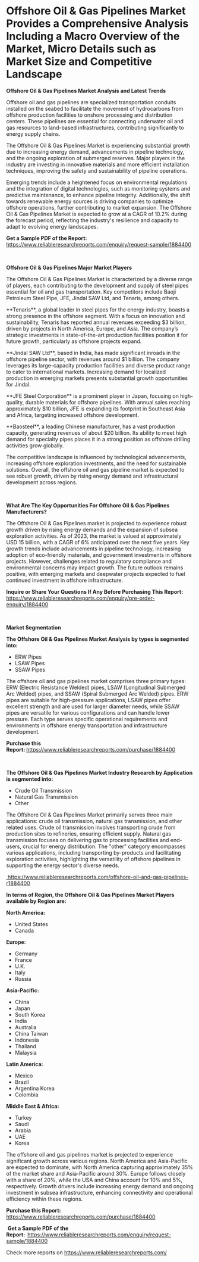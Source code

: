 <p><h1>Offshore Oil & Gas Pipelines Market Provides a Comprehensive Analysis Including a Macro Overview of the Market, Micro Details such as Market Size and Competitive Landscape</h1></p><p><strong>Offshore Oil & Gas Pipelines Market Analysis and Latest Trends</strong></p>
<p><p>Offshore oil and gas pipelines are specialized transportation conduits installed on the seabed to facilitate the movement of hydrocarbons from offshore production facilities to onshore processing and distribution centers. These pipelines are essential for connecting underwater oil and gas resources to land-based infrastructures, contributing significantly to energy supply chains.</p><p>The Offshore Oil & Gas Pipelines Market is experiencing substantial growth due to increasing energy demand, advancements in pipeline technology, and the ongoing exploration of submerged reserves. Major players in the industry are investing in innovative materials and more efficient installation techniques, improving the safety and sustainability of pipeline operations. </p><p>Emerging trends include a heightened focus on environmental regulations and the integration of digital technologies, such as monitoring systems and predictive maintenance, to enhance pipeline integrity. Additionally, the shift towards renewable energy sources is driving companies to optimize offshore operations, further contributing to market expansion. The Offshore Oil & Gas Pipelines Market is expected to grow at a CAGR of 10.2% during the forecast period, reflecting the industry's resilience and capacity to adapt to evolving energy landscapes.</p></p>
<p><strong>Get a Sample PDF of the Report:&nbsp;</strong> <a href="https://www.reliableresearchreports.com/enquiry/request-sample/1884400?utm_campaign=3054&utm_medium=2&utm_source=Github&utm_content=ia&utm_term=03042025&utm_id=offshore-oil-gas-pipelines">https://www.reliableresearchreports.com/enquiry/request-sample/1884400</a></p>
<p>&nbsp;</p>
<p><strong>Offshore Oil & Gas Pipelines Major Market Players</strong></p>
<p><p>The Offshore Oil & Gas Pipelines Market is characterized by a diverse range of players, each contributing to the development and supply of steel pipes essential for oil and gas transportation. Key competitors include Baoji Petroleum Steel Pipe, JFE, Jindal SAW Ltd, and Tenaris, among others.</p><p>**Tenaris**, a global leader in steel pipes for the energy industry, boasts a strong presence in the offshore segment. With a focus on innovation and sustainability, Tenaris has reported annual revenues exceeding $3 billion, driven by projects in North America, Europe, and Asia. The company’s strategic investments in state-of-the-art production facilities position it for future growth, particularly as offshore projects expand.</p><p>**Jindal SAW Ltd**, based in India, has made significant inroads in the offshore pipeline sector, with revenues around $1 billion. The company leverages its large-capacity production facilities and diverse product range to cater to international markets. Increasing demand for localized production in emerging markets presents substantial growth opportunities for Jindal.</p><p>**JFE Steel Corporation** is a prominent player in Japan, focusing on high-quality, durable materials for offshore pipelines. With annual sales reaching approximately $10 billion, JFE is expanding its footprint in Southeast Asia and Africa, targeting increased offshore development.</p><p>**Baosteel**, a leading Chinese manufacturer, has a vast production capacity, generating revenues of about $20 billion. Its ability to meet high demand for specialty pipes places it in a strong position as offshore drilling activities grow globally.</p><p>The competitive landscape is influenced by technological advancements, increasing offshore exploration investments, and the need for sustainable solutions. Overall, the offshore oil and gas pipeline market is expected to see robust growth, driven by rising energy demand and infrastructural development across regions.</p></p>
<p>&nbsp;</p>
<p><strong>What Are The Key Opportunities For Offshore Oil & Gas Pipelines Manufacturers?</strong></p>
<p><p>The Offshore Oil & Gas Pipelines market is projected to experience robust growth driven by rising energy demands and the expansion of subsea exploration activities. As of 2023, the market is valued at approximately USD 15 billion, with a CAGR of 6% anticipated over the next five years. Key growth trends include advancements in pipeline technology, increasing adoption of eco-friendly materials, and government investments in offshore projects. However, challenges related to regulatory compliance and environmental concerns may impact growth. The future outlook remains positive, with emerging markets and deepwater projects expected to fuel continued investment in offshore infrastructure.</p></p>
<p><strong>Inquire or Share Your Questions If Any Before Purchasing This Report:</strong> <a href="https://www.reliableresearchreports.com/enquiry/pre-order-enquiry/1884400?utm_campaign=3054&utm_medium=2&utm_source=Github&utm_content=ia&utm_term=03042025&utm_id=offshore-oil-gas-pipelines">https://www.reliableresearchreports.com/enquiry/pre-order-enquiry/1884400</a></p>
<p>&nbsp;</p>
<p><strong>Market Segmentation</strong></p>
<p><strong>The Offshore Oil & Gas Pipelines Market Analysis by types is segmented into:</strong></p>
<p><ul><li>ERW Pipes</li><li>LSAW Pipes</li><li>SSAW Pipes</li></ul></p>
<p><p>The offshore oil and gas pipelines market comprises three primary types: ERW (Electric Resistance Welded) pipes, LSAW (Longitudinal Submerged Arc Welded) pipes, and SSAW (Spiral Submerged Arc Welded) pipes. ERW pipes are suitable for high-pressure applications, LSAW pipes offer excellent strength and are used for larger diameter needs, while SSAW pipes are versatile for various configurations and can handle lower pressure. Each type serves specific operational requirements and environments in offshore energy transportation and infrastructure development.</p></p>
<p><strong>Purchase this Report:&nbsp;</strong><a href="https://www.reliableresearchreports.com/purchase/1884400?utm_campaign=3054&utm_medium=2&utm_source=Github&utm_content=ia&utm_term=03042025&utm_id=offshore-oil-gas-pipelines">https://www.reliableresearchreports.com/purchase/1884400</a></p>
<p>&nbsp;</p>
<p><strong>The Offshore Oil & Gas Pipelines Market Industry Research by Application is segmented into:</strong></p>
<p><ul><li>Crude Oil Transmission</li><li>Natural Gas Transmission</li><li>Other</li></ul></p>
<p><p>The Offshore Oil & Gas Pipelines Market primarily serves three main applications: crude oil transmission, natural gas transmission, and other related uses. Crude oil transmission involves transporting crude from production sites to refineries, ensuring efficient supply. Natural gas transmission focuses on delivering gas to processing facilities and end-users, crucial for energy distribution. The "other" category encompasses various applications, including transporting by-products and facilitating exploration activities, highlighting the versatility of offshore pipelines in supporting the energy sector's diverse needs.</p></p>
<p><a href="https://www.reliableresearchreports.com/offshore-oil-and-gas-pipelines-r1884400?utm_campaign=3054&utm_medium=2&utm_source=Github&utm_content=ia&utm_term=03042025&utm_id=offshore-oil-gas-pipelines">&nbsp;https://www.reliableresearchreports.com/offshore-oil-and-gas-pipelines-r1884400</a></p>
<p><strong>In terms of Region, the Offshore Oil & Gas Pipelines Market Players available by Region are:</strong></p>
<p>
    <p> <strong> North America: </strong>
        <ul>
            <li>United States</li>
            <li>Canada</li>
        </ul>
        </p> 
    <p> <strong> Europe: </strong>
        <ul>
            <li>Germany</li>
            <li>France</li>
            <li>U.K.</li>
            <li>Italy</li>
            <li>Russia</li>
        </ul>
        </p> 
    <p> <strong> Asia-Pacific: </strong>
        <ul>
            <li>China</li>
            <li>Japan</li>
            <li>South Korea</li>
            <li>India</li>
            <li>Australia</li>
            <li>China Taiwan</li>
            <li>Indonesia</li>
            <li>Thailand</li>
            <li>Malaysia</li>
        </ul>
        </p> 
    <p> <strong> Latin America: </strong>
        <ul>
            <li>Mexico</li>
            <li>Brazil</li>
            <li>Argentina Korea</li>
            <li>Colombia</li>
        </ul>
        </p> 
    <p> <strong> Middle East & Africa: </strong>
        <ul>
            <li>Turkey</li>
            <li>Saudi</li>
            <li>Arabia</li>
            <li>UAE</li>
            <li>Korea</li>
        </ul>
    </p>
    </p>
<p><p>The offshore oil and gas pipelines market is projected to experience significant growth across various regions. North America and Asia-Pacific are expected to dominate, with North America capturing approximately 35% of the market share and Asia-Pacific around 30%. Europe follows closely with a share of 20%, while the USA and China account for 10% and 5%, respectively. Growth drivers include increasing energy demand and ongoing investment in subsea infrastructure, enhancing connectivity and operational efficiency within these regions.</p></p>
<p><strong>Purchase this Report: </strong><a href="https://www.reliableresearchreports.com/purchase/1884400?utm_campaign=3054&utm_medium=2&utm_source=Github&utm_content=ia&utm_term=03042025&utm_id=offshore-oil-gas-pipelines">https://www.reliableresearchreports.com/purchase/1884400</a></p>
<p>&nbsp;<strong>Get a Sample PDF of the Report:&nbsp;&nbsp;</strong><a href="https://www.reliableresearchreports.com/enquiry/request-sample/1884400?utm_campaign=3054&utm_medium=2&utm_source=Github&utm_content=ia&utm_term=03042025&utm_id=offshore-oil-gas-pipelines">https://www.reliableresearchreports.com/enquiry/request-sample/1884400</a></p>
<p><strong></strong></p>
<p>Check more reports on <a href="https://www.reliableresearchreports.com/?utm_campaign=3054&utm_medium=2&utm_source=Github&utm_content=ia&utm_term=03042025&utm_id=offshore-oil-gas-pipelines">https://www.reliableresearchreports.com/</a></p>